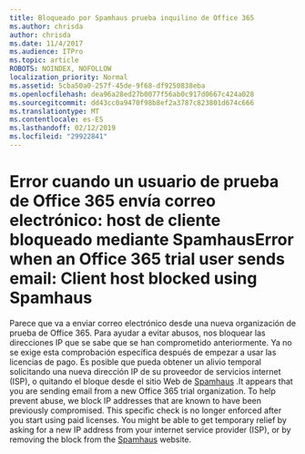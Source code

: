 ```yaml
---
title: Bloqueado por Spamhaus prueba inquilino de Office 365
ms.author: chrisda
author: chrisda
ms.date: 11/4/2017
ms.audience: ITPro
ms.topic: article
ROBOTS: NOINDEX, NOFOLLOW
localization_priority: Normal
ms.assetid: 5cba50a0-257f-45de-9f68-df9250838eba
ms.openlocfilehash: dea96a28ed27b0077f56ab0c917d0667c424a028
ms.sourcegitcommit: dd43cc0a9470f98b8ef2a3787c823801d674c666
ms.translationtype: MT
ms.contentlocale: es-ES
ms.lasthandoff: 02/12/2019
ms.locfileid: "29922841"
---
```

# <a name="error-when-an-office-365-trial-user-sends-email-client-host-blocked-using-spamhaus"></a><span data-ttu-id="55e28-102">Error cuando un usuario de prueba de Office 365 envía correo electrónico: host de cliente bloqueado mediante Spamhaus</span><span class="sxs-lookup"><span data-stu-id="55e28-102">Error when an Office 365 trial user sends email: Client host blocked using Spamhaus</span></span>

<span data-ttu-id="55e28-p101">Parece que va a enviar correo electrónico desde una nueva organización de prueba de Office 365. Para ayudar a evitar abusos, nos bloquear las direcciones IP que se sabe que se han comprometido anteriormente. Ya no se exige esta comprobación específica después de empezar a usar las licencias de pago. Es posible que pueda obtener un alivio temporal solicitando una nueva dirección IP de su proveedor de servicios internet (ISP), o quitando el bloque desde el sitio Web de [Spamhaus](https://go.microsoft.com/fwlink/p/?linkid=123245) .</span><span class="sxs-lookup"><span data-stu-id="55e28-p101">It appears that you are sending email from a new Office 365 trial organization. To help prevent abuse, we block IP addresses that are known to have been previously compromised. This specific check is no longer enforced after you start using paid licenses. You might be able to get temporary relief by asking for a new IP address from your internet service provider (ISP), or by removing the block from the [Spamhaus](https://go.microsoft.com/fwlink/p/?linkid=123245) website.</span></span> 
  

